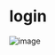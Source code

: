 # login
![image](https://user-images.githubusercontent.com/85724290/174014040-83382d43-ea19-4ac3-b49c-fe14d3a259cf.png)
